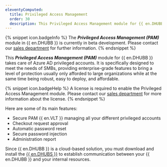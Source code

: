 ```yaml
---
eleventyComputed:
  title: Privileged Access Management
  order: 30
  description: This Privileged Access Management module for {{ en.DHUBB }} takes care of Azure AD privileged accounts. It is specifically designed to meet the needs of SMBs, providing enterprise-grade features to bring a level of protection usually only afforded to large organizations while at the same time being robust, easy to deploy, and affordable.
---
```

{% snippet icon.badgeInfo %}
The ***Privileged Access Management (PAM)*** module in {{ en.DHUBB }} is currently in beta development. Please contact our [sales department](mailto:sales@devolutions.net) for further information.
{% endsnippet %}  

This ***Privileged Access Management (PAM)*** module for {{ en.DHUBB }} takes care of Azure AD privileged accounts. It is specifically designed to meet the needs of SMBs, providing enterprise-grade features to bring a level of protection usually only afforded to large organizations while at the same time being robust, easy to deploy, and affordable.  

{% snippet icon.badgeHelp %}
A license is required to enable the Privileged Access Management module. Please contact our [sales department](mailto:sales@devolutions.net) for more information about the license.
{% endsnippet %}  

Here are some of its main features:  

* Secure PAM {{ en.VLT }} managing all your different privileged accounts
* Checkout request approval
* Automatic password reset
* Secure password injection
* Administration report

Since {{ en.DHUBB }} is a cloud-based solution, you must download and install the [{{ en.DHUBS }}](https://redirection.devolutions.com/26a8669f-248d-45c2-97e2-f59549a3f399) to establish communication between your {{ en.DHUBB }} and your internal resources.
